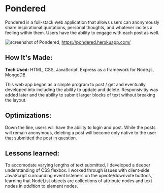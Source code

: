 # Pondered
Pondered is a full-stack web application that allows users can anonymously share inspirational quotations, personal thoughts, and whatever incites a feeling within them. Users have the ability to engage with each post as well.

![screenshot of Pondered](https://github.com/lst4rk/thinkingthings/blob/152031ca094ac59c66095b2e70a532676c3ebf10/public/css/images/screenshot.png);
https://pondered.herokuapp.com/

## How It's Made:

**Tech Used:** HTML, CSS, JavaScript, Express as a framework for Node.js, MongoDB.

This web app began as a simple program to post / get and eventually developed into including the ability to update and delete. Responsivitiy was added later and the ability to submit larger blocks of text without breaking the layout.


## Optimizations:
Down the line, users will have the ability to login and post. While the posts will remain anonymous, deleting a post will become only native to the user that submitted the post in question.

## Lessons learned:
To accomodate varying lengths of text submitted, I developed a deeper understanding of CSS flexbox. I worked through issues with client-side JavaScript surrounding event listeners on the upvote/downvote buttons, learning that NodeList objects are collections of attribute nodes and text nodes in *addition* to element nodes.
